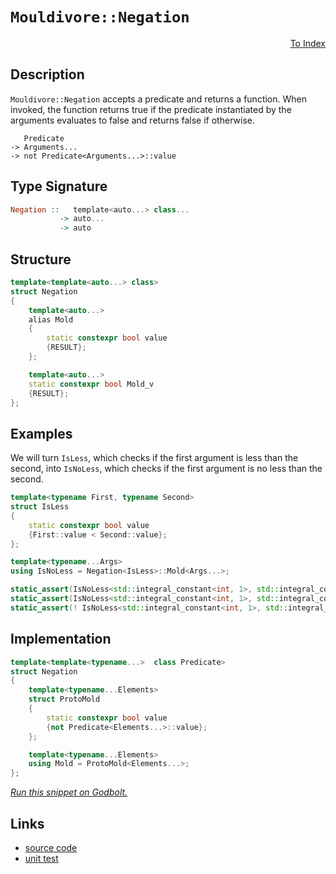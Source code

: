 <!-- Copyright 2024 Feng Mofan
SPDX-License-Identifier: Apache-2.0 -->

# `Mouldivore::Negation`

<p style='text-align: right;'><a href="../../../index.md#higher-order-modifications">To Index</a></p>

## Description

`Mouldivore::Negation` accepts a predicate and returns a function. When invoked, the function returns true if the predicate instantiated by the arguments evaluates to false and returns false if otherwise.

<pre><code>   Predicate
-> Arguments...
-> not Predicate&lt;Arguments...&gt;::value</code></pre>

## Type Signature

```Haskell
Negation ::   template<auto...> class...
           -> auto...
           -> auto
```

## Structure

```C++
template<template<auto...> class>
struct Negation
{
    template<auto...>
    alias Mold
    {
        static constexpr bool value
        {RESULT};
    };

    template<auto...>
    static constexpr bool Mold_v 
    {RESULT};
};
```

## Examples

We will turn `IsLess`, which checks if the first argument is less than the second, into `IsNoLess`, which checks if the first argument is no less than the second.

```C++
template<typename First, typename Second>
struct IsLess
{
    static constexpr bool value
    {First::value < Second::value};
};

template<typename...Args>
using IsNoLess = Negation<IsLess>::Mold<Args...>;

static_assert(IsNoLess<std::integral_constant<int, 1>, std::integral_constant<int, 1>>::value);
static_assert(IsNoLess<std::integral_constant<int, 1>, std::integral_constant<int, 0>>::value);
static_assert(! IsNoLess<std::integral_constant<int, 1>, std::integral_constant<int, 2>>::value);
```

## Implementation

```C++
template<template<typename...>  class Predicate>
struct Negation
{
    template<typename...Elements>
    struct ProtoMold
    {
        static constexpr bool value 
        {not Predicate<Elements...>::value};
    };

    template<typename...Elements>
    using Mold = ProtoMold<Elements...>;
};
```

[*Run this snippet on Godbolt.*](https://godbolt.org/#z:OYLghAFBqd5QCxAYwPYBMCmBRdBLAF1QCcAaPECAMzwBtMA7AQwFtMQByARg9KtQYEAysib0QXACx8BBAKoBnTAAUAHpwAMvAFYTStJg1DIApACYAQuYukl9ZATwDKjdAGFUtAK4sGEgJykrgAyeAyYAHI%2BAEaYxAGkAA6oCoRODB7evgnJqY4CoeFRLLHxXIF2mA7pQgRMxASZPn7ltpj2%2BQy19QSFkTFxCQp1DU3ZrcM9fcWlAQCUtqhexMjsHASYLIkGGyYAzG4bWzuY%2B4cAnomMrJgAdPf72ADUT8gGCgpPysSY%2BKK7e2wJg0AEFhsQvA4nhFMMAmJ1gSCTAB2Kygl4vI7beGnA4ES7XNj3W7YehsQQKR6IjFPcGQghfYioIgAWU86GpGJRaJBNJpk0cyFeAmGmFUiWIT2iqE8TwAbmIvJgnpy%2BSrUQxmYzfnh/ri3KTNowCApiY8QCAFd5TsiACL7Hk0lH2vY81VPLEnM74q7MIn3Q3kk1U9EYrypIxPNm0dAqva2xnM1DRjkHQPG00PQEOxHOnOgxEAegAVKWy%2BWK4Wi%2BWngAVTDDT7lqugksV9tlltIgtmPZhN5eLBxtxeRy0QjnEPdkGenHegl%2B5UAMTwxGGpA9C5uTyEVQEqaBoLpUIAkgpgg3KQXUe6BbrhQxReLJdLZVale7uSu1wQLe/lWcO57gw6B/oqNoum6dr5tOs4Ahcvo3MSILEMAlLZqC4ZhMATxnhEqAXh8cYJjCcIIgcZ6Eeh2AWimZwoWhZrZq6uZHnUgoAPpMB8cQEBAeEEZeZzDKBIBhBswDEGIHFoI%2BdSCGc4kblwjwbiJFribCUm0DJIryQQimCMpVKAmB1pzDBd7IFxPENPxCj4VRwkEKJmmSdJsmTApBxKU8KmAmpLkaYIWkeXphgGT5RlPBoJk0Za4EWSxbHwrqNlKHZYBgLhDmCR8zmuSF7k6Z5%2BmGQQxkBbSQViUV2m6XJEXlRuZhxWZSpJRYHALLQnAAKy8H4HBaKQqCcG41jWLSSwrABvY8KQv7Dd1CwANYgH1yK3HsAAcABsyJ7AdGi7Yd/h7PonCSLwLASBoGikENI1jRwvAKCAD1LVoCxwLAMCICASwEIko7kJQaBbHQcQRDcnCqPtAC0e2SE8wDIEKUi3GYvA6kQxB4KBXAyIIIhiOwUjE/IShqJoOh6AA7lJiScDwPX9YNtOjZwADyo4gwyqBUE88N7UjKNoxjkhY08EAeJD9CSuYexcHMvBfd1pAQEgEOJFDZAUBAOt6yAwBSGYfB0Bsa6UNEnPRGE9TnCzvD28wxDnNz0TaFUS0LRDQbcwwtBO8tpBYNEXjAG4Yi0O93C8FgLCGMA4ih/gPzVHKDac2KVSjmsC2ab1ofjtEUnux4WCcwQ%2BO3fHpBZ8Q0pKLamzJ%2BORi0wsVAGGhABqeCYPT3O%2Bs7lOk%2BIFP8IIigqOooe6ETBid6YljWPoeDRO9kALKgiSdHHCMifstqr1YlhmM9jf41g28QAslTVM4ECuGMLRBCB0wDGUSQpGkAhvz0Lkf%2BDAv4lEGETR%2BnRuijE8M0PQUCagjF6GEfo4Cf6TFgVkd%2BmCUFFG/hIB%2BM1ViEMuhwAaj1OYvWFojZGqN0Z%2BSlmYGWuBCAkBVPNVWi0u4LAQJgJgWB4j31IOtSQexbjnWRJIDQkgzCSD2vdPqe1AjF2uqQW6ytbh7S4HtHa/gdo6L6pILgfVzp7UoaHF6b0PrcOWj9f6WtAZ81BgbI2CsYZsE4PUFgcpkQIyYK8ZeOFyi3C4LcEauMSAEz0NPYQohJ7SFibPGmC8QDm0ZkwZm8c2bkI5pYnmziBZC28b4/xgTk5%2BX8KE8JMs5a6wVhwvYZguHqx%2BtrVA8s4hg0Nh0%2BpgwSl%2BLeMncoXAHo0FoFbd6EBbah1do7Mecz3ae29g4Me/tjSB2DpzcOkdo60FjmPRO7c1gjXTj7PAWc44RNUHnDYY8i6c1LuXc4lcTlq1rmPRuzdMCtyTkYDuoA7F8F7goAeQ8R6MDHrEie5NEmyGSfPEauhzZBJQJNSwG8t7wF3vvdIh9j7xjPtYS%2BvBUDXwJtnHebQOjpBcCBQBRMQioJmBA3%2BeR0gMrZSAsBsxIHtHOQIGBjQ4HjGpQKroyCeWstwZy3BUqyhEOWCQlWZCKFPVJZwJ4AyylDMjCEsJGgWH4Dxo0lWaseGkD4QIwYwjVE3RAHsKpMjkSmORIdWR8jjEWOepwaxn0u6awcUgIG/NuluOhrDDg3i6EsAUHKIUcoQknGGDjY1UTCbj3ibCymCLOa6AuhkrJrNVV5J9RwXmwNRxPEFlq4gLAY1xoTUmnEwxam9L1o0vYLSA2OPDfrcG7aFaWmQIkRIHFE3%2BA4smggXE63IwthMuIUyZkjUWSHBaa7lk%2BzWR0gOQcQ6nMwBHKOMc44LSOf8t5YdVznMuTnG5yB873JCsXEaTzHavOrh8%2BuXyUg/Lbv87CAae5MH7oPYeo967QqzRIOFM9qaIrphdVFRKMWlzvjig%2BnBCzqVQxYElo1yW32xWKp%2BfgX70pFe/Jl%2BD0FAL/p0TlwDOjyoQfysjQrZXsegZK5lBDIHINlbx2jvLFWzVIcXNVVDNXRpRrG%2BN8pm0bFbRAVhJqlZmtsd9Xh/DBGUByWo26Zgql7D2H1PqMjRknT2MiXR3qNWvVsDY1pa0QCyK0VwJpe0mn%2BG0WYBRyIyF7FLQ581dicnY3s1zRzLmG5LtpZIIAA%3D)

## Links

- [source code](../../../../conceptrodon/mouldivore/negation.hpp)
- [unit test](../../../../tests/unit/metafunctions/mouldivore/negation.test.hpp)
